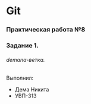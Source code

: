 # Git
### Практическая работа №8
### Задание 1.
###### demana-ветка. 

Выполнил:
* Дема Никита
* УВП-313
